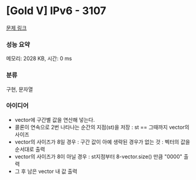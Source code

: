 # [Gold V] IPv6 - 3107 

[문제 링크](https://www.acmicpc.net/problem/3107) 

### 성능 요약

메모리: 2028 KB, 시간: 0 ms

### 분류

구현, 문자열

### 아이디어

- vector에 구간별 값을 연산해 넣는다.
- 콜론이 연속으로 2번 나타나는 순간의 지점(st)을 저장 : st == 그때까지 vector의 사이즈
- vector의 사이즈가 8일 경우 : 구간 값이 아예 생략된 경우가 없는 것 : 벡터의 값을 순서대로 출력
- vector의 사이즈가 8이 아닐 경우 : st지점부터 8-vector.size() 만큼 "0000" 출력
- 그 후 남은 vector 내 값 출력

